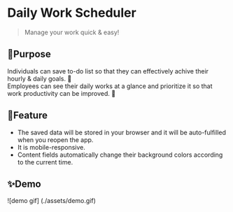 # Daily Work Scheduler
> Manage your work quick & easy!

## 📍Purpose
Individuals can save to-do list so that they can effectively achive their hourly & daily goals. 🎯 <br>
Employees can see their daily works at a glance and prioritize it so that work productivity can be improved. 💼

## 📌Feature
- The saved data will be stored in your browser and it will be auto-fulfilled when you reopen the app. 
- It is mobile-responsive.
- Content fields automatically change their background colors according to the current time.

## ✨Demo
![demo gif] (./assets/demo.gif)
